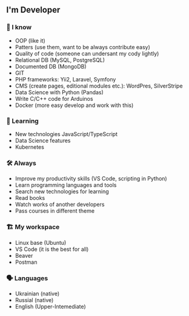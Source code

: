 ## I'm Developer

### 💪 I know

-   OOP (like it)
-   Patters (use them, want to be always contribute easy)
-   Quality of code (someone can undersant my cody lightly)
-   Relational DB (MySQL, PostgreSQL)
-   Documented DB (MongoDB)
-   GIT
-   PHP frameworks: Yii2, Laravel, Symfony
-   CMS (create pages, editional modules etc.): WordPres, SilverStripe
-   Data Science with Python (Pandas)
-   Write C/C++ code for Arduinos
-   Docker (more easy develop and work with this)

### 🌱 Learning

-   New technologies JavaScript/TypeScript
-   Data Science features
-   Kubernetes

### 🛠️‍ Always

-   Improve my productivity skills (VS Code, scripting in Python)
-   Learn programming languages and tools
-   Search new technologies for learning
-   Read books
-   Watch works of another developers
-   Pass courses in different theme

### 🏗 My workspace

-   Linux base (Ubuntu)
-   VS Code (it is the best for all)
-   Beaver
-   Postman

### 🗣 Languages

-   Ukrainian (native)
-   Russial (native)
-   English (Upper-Intemediate)
